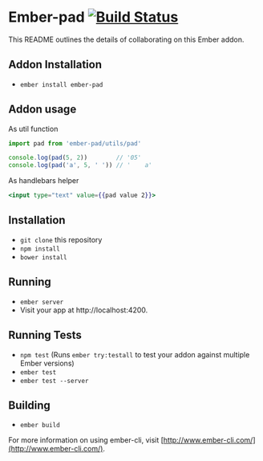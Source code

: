 # Ember-pad [![Build Status](https://travis-ci.org/topaxi/ember-pad.svg?branch=master)](https://travis-ci.org/topaxi/ember-pad)

This README outlines the details of collaborating on this Ember addon.

## Addon Installation

* `ember install ember-pad`

## Addon usage

As util function

```javascript
import pad from 'ember-pad/utils/pad'

console.log(pad(5, 2))        // '05'
console.log(pad('a', 5, ' ')) // '    a'
```

As handlebars helper

```handlebars
<input type="text" value={{pad value 2}}>
```

## Installation

* `git clone` this repository
* `npm install`
* `bower install`

## Running

* `ember server`
* Visit your app at http://localhost:4200.

## Running Tests

* `npm test` (Runs `ember try:testall` to test your addon against multiple Ember versions)
* `ember test`
* `ember test --server`

## Building

* `ember build`

For more information on using ember-cli, visit [http://www.ember-cli.com/](http://www.ember-cli.com/).
